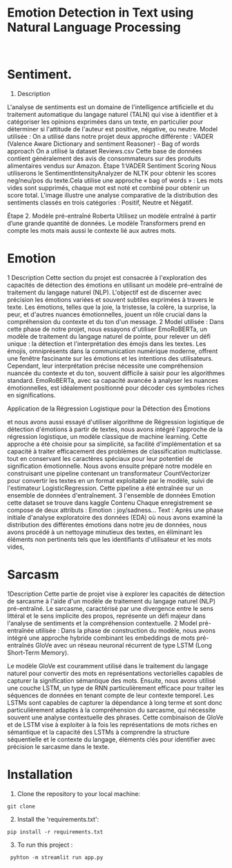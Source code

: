 # Emotion Detection in Text using Natural Language Processing



<br>

# Sentiment.
1. Description

L'analyse de sentiments est un domaine de l'intelligence artificielle et du traitement automatique du langage naturel (TALN) qui vise à identifier et à catégoriser les opinions exprimées dans un texte, en particulier pour déterminer si l'attitude de l'auteur est positive, négative, ou neutre. 
Model utilisée :
On a utilisé  dans notre projet deux approche différente :
VADER (Valence Aware Dictionary and sentiment Reasoner) - Bag of words approach 
On a utilisé la dataset Reviews.csv Cette base de données contient généralement des avis de consommateurs sur des produits alimentaires vendus sur Amazon. 
Étape 1:VADER Sentiment Scoring
Nous utiliserons le SentimentIntensityAnalyzer de NLTK pour obtenir les scores neg/neu/pos du texte.Cela utilise une approche « bag of words » :
Les mots vides sont supprimés, chaque mot est noté et combiné pour obtenir un score total.
L'image illustre une analyse comparative de la distribution des sentiments classés en trois catégories : Positif, Neutre et Négatif.

Étape 2. Modèle pré-entraîné Roberta
Utilisez un modèle entraîné à partir d’une grande quantité de données.
Le modèle Transformers  prend en compte les mots mais aussi le contexte lié aux autres mots.

#  Emotion
1 Description
Cette section du projet est consacrée à l'exploration des capacités de détection des émotions en utilisant un modèle pré-entraîné de traitement du langage naturel (NLP). L'objectif est de discerner avec précision les émotions variées et souvent subtiles exprimées à travers le texte. Les émotions, telles que la joie, la tristesse, la colère, la surprise, la peur, et d'autres nuances émotionnelles, jouent un rôle crucial dans la compréhension du contexte et du ton d'un message.
2 Model utilisée :
Dans cette phase de notre projet, nous essayons d'utiliser EmoRoBERTa, un modèle de traitement du langage naturel de pointe, pour relever un défi unique : la détection et l'interprétation des émojis dans les textes. Les émojis, omniprésents dans la communication numérique moderne, offrent une fenêtre fascinante sur les émotions et les intentions des utilisateurs. Cependant, leur interprétation précise nécessite une compréhension nuancée du contexte et du ton, souvent difficile à saisir pour les algorithmes standard. EmoRoBERTa, avec sa capacité avancée à analyser les nuances émotionnelles, est idéalement positionné pour décoder ces symboles riches en significations. 

Application de la Régression Logistique pour la Détection des Émotions

et nous avons aussi essayé d'utiliser algorithme de Régression logistique de détection d'émotions à partir de textes, nous avons intégré l'approche de la régression logistique, un modèle classique de machine learning. Cette approche a été choisie pour sa simplicité, sa facilité d'implémentation et sa capacité à traiter efficacement des problèmes de classification multiclasse. tout en conservant les caractères spéciaux pour leur potentiel de signification émotionnelle. Nous avons ensuite préparé notre modèle en construisant une pipeline contenant un transformateur CountVectorizer pour convertir les textes en un format exploitable par le modèle, suivi de l'estimateur LogisticRegression. Cette pipeline a été entraînée sur un ensemble de données d'entraînement.
3 l'ensemble de données Emotion
cette dataset se trouve dans kaggle 
Contenu
Chaque enregistrement se compose de deux attributs :
Emotion : joy/sadness...
Text  : 
Après une phase initiale d'analyse exploratoire des données (EDA) où nous avons examiné la distribution des différentes émotions dans notre jeu de données, nous avons procédé à un nettoyage minutieux des textes, en éliminant les éléments non pertinents tels que les identifiants d'utilisateur et les mots vides, 
# Sarcasm
1Description
Cette partie de projet vise à explorer les capacités de détection de sarcasme à l'aide d'un modèle de traitement du langage naturel (NLP) pré-entraîné. Le sarcasme, caractérisé par une divergence entre le sens littéral et le sens implicite des propos, représente un défi majeur dans l'analyse de sentiments et la compréhension contextuelle.
2 Model pré-entraînée utilisée :
Dans la phase de construction du modèle, nous avons intégré une approche hybride combinant les embeddings de mots pré-entraînés GloVe avec un réseau neuronal récurrent de type LSTM (Long Short-Term Memory). 

Le modèle GloVe est couramment utilisé dans le traitement du langage naturel pour convertir des mots en représentations vectorielles capables de capturer la signification sémantique des mots. 
Ensuite, nous avons utilisé une couche LSTM, un type de RNN particulièrement efficace pour traiter les séquences de données en tenant compte de leur contexte temporel. Les LSTMs sont capables de capturer la dépendance à long terme et sont donc particulièrement adaptés à la compréhension du sarcasme, qui nécessite souvent une analyse contextuelle des phrases. 
Cette combinaison de GloVe et de LSTM vise à exploiter à la fois les représentations de mots riches en sémantique et la capacité des LSTMs à comprendre la structure séquentielle et le contexte du langage, éléments clés pour identifier avec précision le sarcasme dans le texte.



# Installation
1. Clone the repository to your local machine:
```
git clone 
```

2. Install the 'requirements.txt':
```
pip install -r requirements.txt
```

3. To run this project :
```
 pyhton -m streamlit run app.py
```

